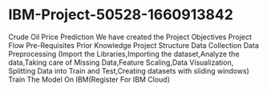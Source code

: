 # IBM-Project-50528-1660913842
Crude Oil Price Prediction
We have created the
Project Objectives
Project Flow
Pre-Requisites
Prior Knowledge 
Project Structure 
Data Collection
Data Preprocessing (Import the Libraries,Importing
the dataset,Analyze the data,Taking care of
Missing Data,Feature Scaling,Data Visualization,
Splitting Data into Train and Test,Creating
datasets with sliding windows)
Train The Model On IBM(Register For IBM Cloud)
